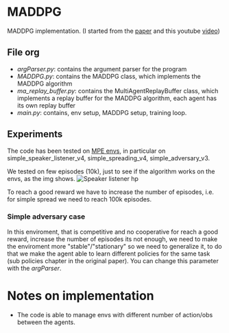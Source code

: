 # MADDPG

MADDPG implementation. (I started from the [paper](https://arxiv.org/pdf/1706.02275.pdf) and this youtube [video](https://youtu.be/tZTQ6S9PfkE?si=RWU-qpIMj0fCUEXM))

## File org

* *argParser.py*: contains the argument parser for the program
* *MADDPG.py*: contains the MADDPG class, which implements the MADDPG algorithm
* *ma_replay_buffer.py*: contains the MultiAgentReplayBuffer class, which implements a replay buffer for the MADDPG algorithm, each agent has its own replay buffer
* *main.py*: contains, env setup, MADDPG setup, training loop.

## Experiments

The code has been tested on [MPE envs](https://pettingzoo.farama.org/environments/mpe/), in particular on simple_speaker_listener_v4, simple_spreading_v4, simple_adversary_v3.

We tested on few episodes (10k), just to see if the algorithm works on the envs, as the img shows.
![Speaker listener hp](image.png)

To reach a good reward we have to increase the number of episodes, i.e. for simple spread we need to reach 100k episodes.

### Simple adversary case
In this enviroment, that is competitive and no cooperative for reach a good reward, increase the number of episodes its not enough, we need to make the enviroment more "stable"/"stationary" so we need to generalize it, to do that we make the agent able to learn different policies for the same task (sub policies chapter in the original paper).
You can change this parameter with the *argParser*.

# Notes on implementation
* The code is able to manage envs with different number of action/obs between the agents.